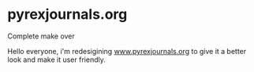 # pyrexjournals.org
Complete make over

Hello everyone, i'm redesigining www.pyrexjournals.org to give it a better look and make it user friendly.
